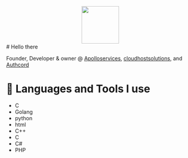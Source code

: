 <div id="header" align="center">
  <img src="https://media.giphy.com/media/M9gbBd9nbDrOTu1Mqx/giphy.gif" width="100"/>
</div>
# Hello there 

Founder, Developer & owner @ <a href="https://apolloservices.xyz">Apolloservices</a>, <a href="https://cloudhostsolutions.co">cloudhostsolutions</a>, and <a href="https://authcord.xyz">Authcord</a>


# 🧰 Languages and Tools I use
- C
- Golang
- python
- html 
- C++
- C
- C#
- PHP


